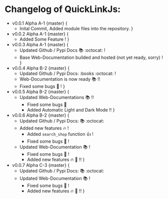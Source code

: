 # Changelog of QuickLinkJs:

- v0.0.1 Alpha A-1 {master} {
    - Inital Commit, Added module files into the repository.
}
- v0.0.2 Alpha A-1 {master} {
    - Added Some Feature !
}
- v0.0.3 Alpha A-1 {master} {
    - Updated Github / Pypi Docs :books: :octocat: !
    - Base Web-Documentation builded and hosted (not yet ready, sorry) !
}
- v0.0.4 Alpha B-2 {master} {
    - Updated Github / Pypi Docs: :books :octocat: !
    - Web-Documentation is now ready :books: !!
    - Fixed some bugs :bug: !
}
- v0.0.5 Alpha B-2 {master} {
    - Updated Web-Documentations :books: !!
        - Fixed some bugs :bug:
        - Added Automatic Light and Dark Mode !!
}
- v0.0.6 Alpha B-2 {master} {
    - Updated Github / Pypi Docs: :books: :octocat:
    - Added new features :fire: !
        - Added `search_shop` function :+1: !
        - Fixed some bugs :bug: !
    - Updated Web-Documentation :books: !
        - Fixed some bugs :bug: !
        - Added new features :fire: :100: !!
}
- v0.0.7 Alpha C-3 {master} {
    - Updated Github / Pypi Docs: :books: :octocat:
    - Updated Web-Documentation :books: !
        - Fixed some bugs :bug: !
        - Added new features :fire: :100: !!
}